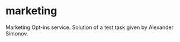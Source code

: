 marketing
=========

Marketing Opt-ins service. Solution of a test task given by Alexander Simonov.

